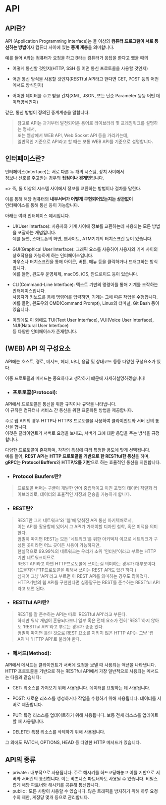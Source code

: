 # API

## API란?
API (Application Programming Interface)는 둘 이상의 **컴퓨터 프로그램이 서로
통신하는 방법**이자 컴퓨터 사이에 있는 **중계 계층**을 의미합니다.

예를 들어 A라는 컴퓨터가 요청을 하고 B라는 컴퓨터가 응답을 한다고 했을 때의 </br>
- 어떻게 통신할 것인지(HTTP, SSH 등 어떤 통신 프로토콜을 사용할 것인지)


- 어떤 통신 방식을 사용할 것인지(RESTful API라고 한다면 GET, POST 등의 어떤 메서드 방식인지)


- 어떠한 데이터를 주고 받을 건지(XML, JSON, 또는 단순 Parameter 등등 어떤 데이터양식인지) 


같은, 통신 방법이 정의된 중계계층을 말합니다.

>참고로 API는 과거부터 발전되어온 용어로 라이브러리 및 프레임워크를 설명하는 명세서,</br> 또는
웹상에서 WEB API, Web Socket API 등을 가리키는데, </br>일반적인 기준으로 API라고 할 때는 보통
WEB API를 기준으로 설명합니다.

## 인터페이스란?

인터페이스(interface)는 서로 다른 두 개의 시스템, 장치 사이에서 </br>
정보나 신호를 주고받는 경우의 **접점이나 경계면**입니다. </br>

=> 즉, 둘 이상의 시스템 사이에서 정보를 교환하는 방법이나 절차를 말한다.

이를 통해 해당 컴퓨터의 **내부서버가 어떻게 구현되어있는지는 상관없이**</br> 
인터페이스를 통해 통신 등이 가능합니다.

아래는 여러 인터페이스 예시입니다.
- UI(User Interface): 사용자와 기계 사이에 정보를 교환하는데 사용되는 모든 방법을 포괄하는 개념입니다. </br>예를 들면, 스마트폰의 화면, 웹사이트, ATM기계의 터치스크린 등이 있습니다.


- GUI(Graphical User Interface): 그래픽 요소를 사용하여 사용자와 기계 사이의 상호작용을 가능하게 하는 인터페이스입니다.</br> 마우스나 터치스크린을 통해 아이콘, 버튼, 메뉴 등을 클릭하거나 드래그하는 방식입니다. </br> 예를 들면, 윈도우 운영체제, macOS, iOS, 안드로이드 등이 있습니다.


- CLI(Command-Line Interface): 텍스트 기반의 명령어를 통해 기계를 조작하는 인터페이스입니다. </br> 사용자가 키보드를 통해 명령어를 입력하면, 기계는 그에 따른 작업을 수행합니다.</br> 예를 들면, 윈도우의 CMD(Command Prompt), Linux의 터미널, Git Bash 등이 있습니다.


- 이외에도 이 외에도 TUI(Text User Interface), VUI(Voice User Interface), NUI(Natural User Interface) </br>등 다양한 인터페이스가 존재합니다.

## (WEB) API 의 구성요소

API에는 호스트, 경로, 메서드, 헤더, 바디, 응답 및 상태코드 등등 다양한 구성요소가 있다.

이중 프로토콜과 메서드는 중요하다고 생각하기 떄문에 자세히설명하겠습니다!

- ### 프로토콜(Protocol):

API에서 프로토콜은 통신을 위한 규칙이나 규약을 나타냅니다. </br>
이 규칙은 컴퓨터나 서비스 간 통신을 위한 표준화된 방법을 제공합니다.</br>

주로 웹 API의 경우 HTTP나 HTTPS 프로토콜을 사용하여 클라이언트와 서버 간의 통신을 합니다. </br>
이것은 클라이언트가 서버로 요청을 보내고, 서버가 그에 대한 응답을 주는 방식을 규정합니다.</br>

다양한 프로토콜이 존재하며, 각각의 특성에 따라 특정한 용도에 맞게 선택됩니다.</br>
예를 들어, **REST API**는 **HTTP 프로토콜을 기반으로 한 RESTful한 통신**을 하며, </br>
**gRPC**는 **Protocol Buffers**와 **HTTP/2를 기반**으로 하는 효율적인 통신을 지원합니다.
- ### Protocol Buufers란?
 >프로토콜 버퍼는 구글이 개발한 언어 중립적이고 이진 포맷의 데이터 직렬화 라이브러리로, 데이터의 효율적인 저장과 전송을 가능하게 합니다.
- ### REST란?
>REST란 그저 네트워크'와 '웹'에 맞춰진 API 통신 아키텍처로서,</br>
> 이는 API를 활용함에 있어서 그 API가 가져야할 디자인 철학, 혹은 미덕을 의미한다.</br>
> 엄밀히 따지면 REST는 모든 '네트워크'를 위한 아키텍처 이므로 네트워크가 구성된 곳이라면 어느 곳이든 사용이 가능하지만,</br> 
> 현실적으로 99.99%의 네트워크는 우리가 소위 '인터넷'이라고 부르는 HTTP 기반 네트워크이므로 </br>
> REST API라고 하면 HTTP프로토콜에 쓰이는걸 의미하는 경우가 대부분이다.</br>
> (드물지만 FTP프로토콜을 위해서 쓰이는 REST API도 있긴 하다.)</br>
> 심지어 그냥 'API'라고 부르면 이 REST API를 의미하는 경우도 많아졌다.</br>
> HTTP기반의 웹 API를 구현한다면 십중팔구는 REST를 준수하는 RESTful API라고 보면 된다.
- ### RESTful API란?
>REST를 잘 준수하는 API는 따로 'RESTful API'라고 부른다. </br>
> 하지만 워낙 개념이 혼용되다보니 일부 혹은 전체 요소가 전혀 'REST'하지 않아도 'RESTful API'라고 부르는 경우가 종종 있다. </br>
> 엄밀히 따지면 틀린 것으로 REST 요소를 지키지 않은 HTTP API는 그냥 '웹 API'나 'HTTP API'로 불러야 한다.
- ### 메서드(Method):

API에서 메서드는 클라이언트가 서버에 요청을 보낼 때 사용되는 액션을 나타냅니다.</br>
HTTP 프로토콜을 기반으로 하는 RESTful API에서 가장 일반적으로 사용되는 메서드는 다음과 같습니다:</br>
- GET: 리소스를 가져오기 위해 사용됩니다. 데이터를 요청하는 데 사용됩니다.


- POST: 새로운 리소스를 생성하거나 작업을 수행하기 위해 사용됩니다. 데이터를 서버로 제출합니다.


- PUT: 특정 리소스를 업데이트하기 위해 사용됩니다. 보통 전체 리소스를 업데이트할 때 사용됩니다. 


- DELETE: 특정 리소스를 삭제하기 위해 사용됩니다.


그 외에도 PATCH, OPTIONS, HEAD 등 다양한 HTTP 메서드가 있습니다.</br>

## API의 종류
- private : 내부적으로 사용됩니다. 주로 해시키를 하드코딩해놓고 이를 기반으로
서버와 서버간의 통신합니다. 이는 비즈니스 파트너와도 사용될 수 있습니다.
비밀스럽게 해당 파트너와 해시키를 공유해 통신합니다.
- public : 모든 사람이 사용할 수 있습니다. 많은 트래픽을 방지하기 위해 하루
  요청수의 제한, 계정당 몇개 등으로 관리합니다.
